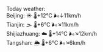 Today weather:  
Beijing: ☀️   🌡️+12°C 🌬️↓11km/h  
Tianjin: 🌫  🌡️+6°C 🌬️↘11km/h  
Shijiazhuang: ☁️   🌡️+14°C 🌬️↘12km/h  
Tangshan: 🌦   🌡️+6°C 🌬️↘6km/h  
